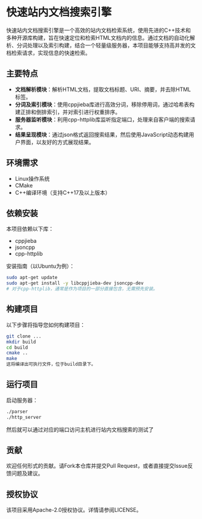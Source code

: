 # 快速站内文档搜索引擎
快速站内文档搜索引擎是一个高效的站内文档检索系统，使用先进的C++技术和多种开源库构建，旨在快速定位和检索HTML文档内的信息。通过文档的自动化解析、分词处理以及索引构建，结合一个轻量级服务器，本项目能够支持高并发的文档检索请求，实现信息的快速检索。

## 主要特点
- **文档解析模块**：解析HTML文档，提取文档标题、URI、摘要，并去除HTML标签。
- **分词及索引模块**：使用cppjieba库进行高效分词，移除停用词，通过哈希表构建正排和倒排索引，并对索引进行权重排序。
- **服务器监听模块**：利用cpp-httplib库监听指定端口，处理来自客户端的搜索请求。
- **结果呈现模块**：通过json格式返回搜索结果，然后使用JavaScript动态构建用户界面，以友好的方式展现结果。

## 环境需求
- Linux操作系统
- CMake
- C++编译环境（支持C++17及以上版本）

## 依赖安装
本项目依赖以下库：
- cppjieba
- jsoncpp
- cpp-httplib

安装指南（以Ubuntu为例）：

```bash
sudo apt-get update
sudo apt-get install -y libcppjieba-dev jsoncpp-dev
# 对于cpp-httplib，通常是作为项目的一部分直接包含，无需预先安装。
```
## 构建项目
以下步骤将指导您如何构建项目：
```bash
git clone ...
mkdir build
cd build
cmake ..
make
这将编译出可执行文件，位于build目录下。
```
## 运行项目
启动服务器：
```bash
./parser
./http_server
```
然后就可以通过对应的端口访问主机进行站内文档搜索的测试了
## 贡献
欢迎任何形式的贡献。请Fork本仓库并提交Pull Request，或者直接提交Issue反馈问题及建议。

## 授权协议
该项目采用Apache-2.0授权协议。详情请参阅LICENSE。